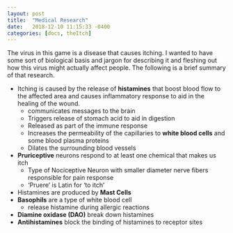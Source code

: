 ```yaml
---
layout: post
title:  "Medical Research"
date:   2018-12-10 11:15:33 -0400
categories: [docs, theItch]
---
```


The virus in this game is a disease that causes itching. I wanted to have some sort of biological basis and jargon for describing it and fleshing out how this virus might actually affect people. The following is a brief summary of that research. 

<!--more-->

* Itching is caused by the release of **histamines** that boost blood flow to the affected area and causes inflammatory response to aid in the healing of the wound. 
  * communicates messages to the brain
  * Triggers release of stomach acid to aid in digestion
  * Released as part of the immune response
  * Increases the permeability of the capillaries to **white blood cells** and some blood plasma proteins
  * Dilates the surrounding blood vessels 
* **Pruriceptive** neurons respond to at least one chemical that makes us itch
  * Type of Nociceptive Neuron with smaller diameter nerve fibers responsible for pain response
  * ‘Pruere’ is Latin for ‘to itch’
* Histamines are produced by **Mast Cells** 
* **Basophils** are a type of white blood cell
  * release histamine during allergic reactions
* **Diamine oxidase (DAO)** break down histamines
* **Antihistamines** block the binding of histamines to receptor sites 
